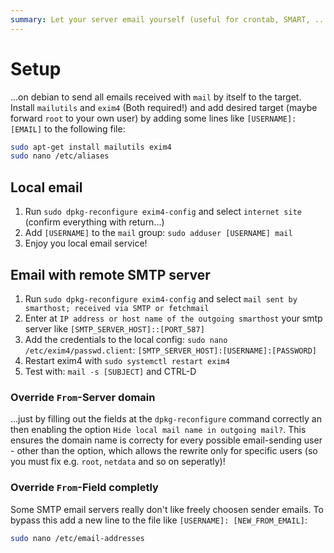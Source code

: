 ```yaml
---
summary: Let your server email yourself (useful for crontab, SMART, ...)
---
```


# Setup #
...on debian to send all emails received with `mail` by itself to the target.
Install `mailutils` and `exim4` (Both required!) and add desired target (maybe forward `root` to your own user) by adding
some lines like `[USERNAME]: [EMAIL]` to the following file:
```bash
sudo apt-get install mailutils exim4
sudo nano /etc/aliases
```

## Local email ##
1. Run `sudo dpkg-reconfigure exim4-config` and select `internet site` (confirm everything with return...)
2. Add `[USERNAME]` to the `mail` group: `sudo adduser [USERNAME] mail`
3. Enjoy you local email service!

## Email with remote SMTP server ##
1. Run `sudo dpkg-reconfigure exim4-config` and select `mail sent by smarthost; received via SMTP or fetchmail`
2. Enter at `IP address or host name of the outgoing smarthost` your smtp server like `[SMTP_SERVER_HOST]::[PORT_587]`
3. Add the credentials to the local config: `sudo nano /etc/exim4/passwd.client`: `[SMTP_SERVER_HOST]:[USERNAME]:[PASSWORD]`
4. Restart exim4 with `sudo systemctl restart exim4`
5. Test with: `mail -s [SUBJECT]` and CTRL-D

### Override `From`-Server domain ###
...just by filling out the fields at the `dpkg-reconfigure` command correctly an then enabling the option `Hide local mail name in outgoing mail?`.
This ensures the domain name is correcty for every possible email-sending user - other than the option, which allows the rewrite
only for specific users (so you must fix e.g. `root`, `netdata` and so on seperatly)!

### Override `From`-Field completly ###
Some SMTP email servers really don't like freely choosen sender emails. To bypass this add a new line to the file like
`[USERNAME]: [NEW_FROM_EMAIL]`:
```bash
sudo nano /etc/email-addresses
```
